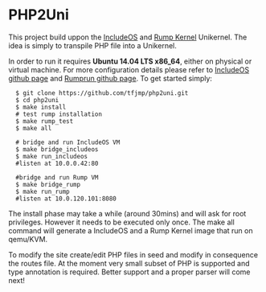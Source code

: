 # PHP2Uni

This project build uppon the [IncludeOS](http://www.includeos.org/) and [Rump Kernel](http://rumpkernel.org/) Unikernel.
The idea is simply to transpile PHP file into a Unikernel.

In order to run it requires **Ubuntu 14.04 LTS x86_64**, either on physical or virtual machine.
For more configuration details please refer to [IncludeOS github page](https://github.com/hioa-cs/IncludeOS) and [Rumprun github page](https://github.com/rumpkernel/rumprun).
To get started simply:

```
  $ git clone https://github.com/tfjmp/php2uni.git
  $ cd php2uni
  $ make install
  # test rump installation
  $ make rump_test
  $ make all

  # bridge and run IncludeOS VM
  $ make bridge_includeos
  $ make run_includeos
  #listen at 10.0.0.42:80

  #bridge and run Rump VM
  $ make bridge_rump
  $ make run_rump
  #listen at 10.0.120.101:8080
```

The install phase may take a while (around 30mins) and will ask for root privileges.
However it needs to be executed only once. The make all command will generate a IncludeOS and a Rump Kernel image that run on qemu/KVM.

To modify the site create/edit PHP files in seed and modify in consequence the routes file.
At the moment very small subset of PHP is supported and type annotation is required.
Better support and a proper parser will come next!
